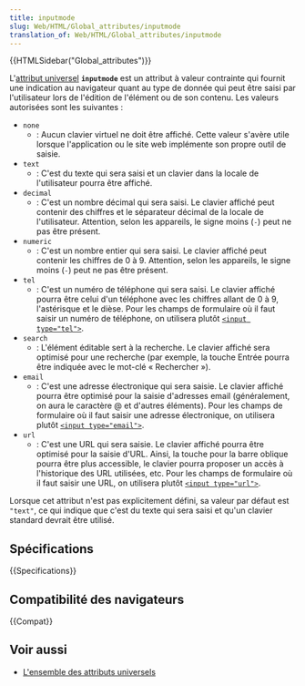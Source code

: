 ```yaml
---
title: inputmode
slug: Web/HTML/Global_attributes/inputmode
translation_of: Web/HTML/Global_attributes/inputmode
---
```


{{HTMLSidebar("Global_attributes")}}

L'[attribut universel](/fr/docs/Web/HTML/Attributs_universels) **`inputmode`** est un attribut à valeur contrainte qui fournit une indication au navigateur quant au type de donnée qui peut être saisi par l'utilisateur lors de l'édition de l'élément ou de son contenu. Les valeurs autorisées sont les suivantes :

- `none`
  - : Aucun clavier virtuel ne doit être affiché. Cette valeur s'avère utile lorsque l'application ou le site web implémente son propre outil de saisie.
- `text`
  - : C'est du texte qui sera saisi et un clavier dans la locale de l'utilisateur pourra être affiché.
- `decimal`
  - : C'est un nombre décimal qui sera saisi. Le clavier affiché peut contenir des chiffres et le séparateur décimal de la locale de l'utilisateur. Attention, selon les appareils, le signe moins (`-`) peut ne pas être présent.
- `numeric`
  - : C'est un nombre entier qui sera saisi. Le clavier affiché peut contenir les chiffres de 0 à 9. Attention, selon les appareils, le signe moins (`-`) peut ne pas être présent.
- `tel`
  - : C'est un numéro de téléphone qui sera saisi. Le clavier affiché pourra être celui d'un téléphone avec les chiffres allant de 0 à 9, l'astérisque et le dièse. Pour les champs de formulaire où il faut saisir un numéro de téléphone, on utilisera plutôt [`<input type="tel">`](/fr/docs/Web/HTML/Element/Input/tel).
- `search`
  - : L'élément éditable sert à la recherche. Le clavier affiché sera optimisé pour une recherche (par exemple, la touche Entrée pourra être indiquée avec le mot-clé « Rechercher »).
- `email`
  - : C'est une adresse électronique qui sera saisie. Le clavier affiché pourra être optimisé pour la saisie d'adresses email (généralement, on aura le caractère @ et d'autres éléments). Pour les champs de formulaire où il faut saisir une adresse électronique, on utilisera plutôt [`<input type="email">`](/fr/docs/Web/HTML/Element/Input/email).
- `url`
  - : C'est une URL qui sera saisie. Le clavier affiché pourra être optimisé pour la saisie d'URL. Ainsi, la touche pour la barre oblique pourra être plus accessible, le clavier pourra proposer un accès à l'historique des URL utilisées, etc. Pour les champs de formulaire où il faut saisir une URL, on utilisera plutôt [`<input type="url">`](/fr/docs/Web/HTML/Element/Input/url).

Lorsque cet attribut n'est pas explicitement défini, sa valeur par défaut est `"text"`, ce qui indique que c'est du texte qui sera saisi et qu'un clavier standard devrait être utilisé.

## Spécifications

{{Specifications}}

## Compatibilité des navigateurs

{{Compat}}

## Voir aussi

- [L'ensemble des attributs universels](/fr/docs/Web/HTML/Attributs_universels)
